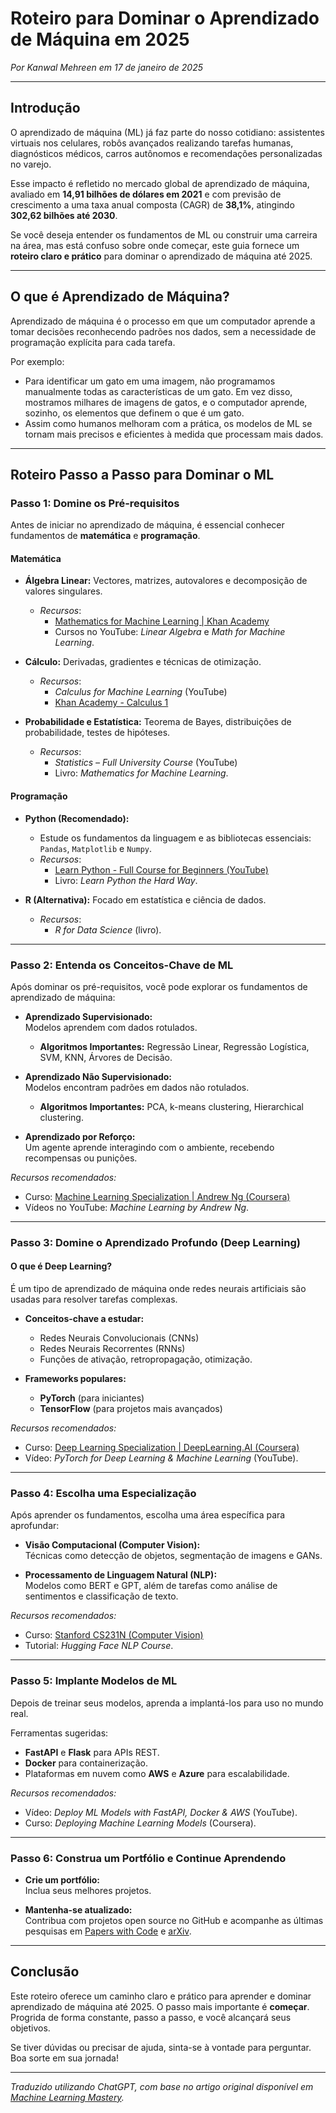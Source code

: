 # **Roteiro para Dominar o Aprendizado de Máquina em 2025**  
*Por Kanwal Mehreen em 17 de janeiro de 2025*  

---

## **Introdução**  

O aprendizado de máquina (ML) já faz parte do nosso cotidiano: assistentes virtuais nos celulares, robôs avançados realizando tarefas humanas, diagnósticos médicos, carros autônomos e recomendações personalizadas no varejo.  

Esse impacto é refletido no mercado global de aprendizado de máquina, avaliado em **14,91 bilhões de dólares em 2021** e com previsão de crescimento a uma taxa anual composta (CAGR) de **38,1%**, atingindo **302,62 bilhões até 2030**.  

Se você deseja entender os fundamentos de ML ou construir uma carreira na área, mas está confuso sobre onde começar, este guia fornece um **roteiro claro e prático** para dominar o aprendizado de máquina até 2025.  

---

## **O que é Aprendizado de Máquina?**  

Aprendizado de máquina é o processo em que um computador aprende a tomar decisões reconhecendo padrões nos dados, sem a necessidade de programação explícita para cada tarefa.  

Por exemplo:  
- Para identificar um gato em uma imagem, não programamos manualmente todas as características de um gato. Em vez disso, mostramos milhares de imagens de gatos, e o computador aprende, sozinho, os elementos que definem o que é um gato.  
- Assim como humanos melhoram com a prática, os modelos de ML se tornam mais precisos e eficientes à medida que processam mais dados.  

---

## **Roteiro Passo a Passo para Dominar o ML**  

### **Passo 1: Domine os Pré-requisitos**  
Antes de iniciar no aprendizado de máquina, é essencial conhecer fundamentos de **matemática** e **programação**.  

#### **Matemática**  
- **Álgebra Linear:** Vectores, matrizes, autovalores e decomposição de valores singulares.  
  - *Recursos*:  
    - [Mathematics for Machine Learning | Khan Academy](https://www.khanacademy.org)  
    - Cursos no YouTube: *Linear Algebra* e *Math for Machine Learning*.  

- **Cálculo:** Derivadas, gradientes e técnicas de otimização.  
  - *Recursos*:  
    - *Calculus for Machine Learning* (YouTube)  
    - [Khan Academy - Calculus 1](https://www.khanacademy.org)  

- **Probabilidade e Estatística:** Teorema de Bayes, distribuições de probabilidade, testes de hipóteses.  
  - *Recursos*:  
    - *Statistics – Full University Course* (YouTube)  
    - Livro: *Mathematics for Machine Learning*.  

#### **Programação**  
- **Python (Recomendado):**  
  - Estude os fundamentos da linguagem e as bibliotecas essenciais: `Pandas`, `Matplotlib` e `Numpy`.  
  - *Recursos*:  
    - [Learn Python - Full Course for Beginners (YouTube)](https://www.youtube.com)  
    - Livro: *Learn Python the Hard Way*.  

- **R (Alternativa):** Focado em estatística e ciência de dados.  
  - *Recursos*:  
    - *R for Data Science* (livro).  

---

### **Passo 2: Entenda os Conceitos-Chave de ML**  
Após dominar os pré-requisitos, você pode explorar os fundamentos de aprendizado de máquina:  

- **Aprendizado Supervisionado:**  
  Modelos aprendem com dados rotulados.  
  - **Algoritmos Importantes:** Regressão Linear, Regressão Logística, SVM, KNN, Árvores de Decisão.  

- **Aprendizado Não Supervisionado:**  
  Modelos encontram padrões em dados não rotulados.  
  - **Algoritmos Importantes:** PCA, k-means clustering, Hierarchical clustering.  

- **Aprendizado por Reforço:**  
  Um agente aprende interagindo com o ambiente, recebendo recompensas ou punições.  

*Recursos recomendados:*  
- Curso: [Machine Learning Specialization | Andrew Ng (Coursera)](https://www.coursera.org)  
- Vídeos no YouTube: *Machine Learning by Andrew Ng*.  

---

### **Passo 3: Domine o Aprendizado Profundo (Deep Learning)**  

#### **O que é Deep Learning?**  
É um tipo de aprendizado de máquina onde redes neurais artificiais são usadas para resolver tarefas complexas.  

- **Conceitos-chave a estudar:**  
  - Redes Neurais Convolucionais (CNNs)  
  - Redes Neurais Recorrentes (RNNs)  
  - Funções de ativação, retropropagação, otimização.  

- **Frameworks populares:**  
  - **PyTorch** (para iniciantes)  
  - **TensorFlow** (para projetos mais avançados)  

*Recursos recomendados:*  
- Curso: [Deep Learning Specialization | DeepLearning.AI (Coursera)](https://www.coursera.org)  
- Vídeo: *PyTorch for Deep Learning & Machine Learning* (YouTube).  

---

### **Passo 4: Escolha uma Especialização**  

Após aprender os fundamentos, escolha uma área específica para aprofundar:  

- **Visão Computacional (Computer Vision):**  
  Técnicas como detecção de objetos, segmentação de imagens e GANs.  

- **Processamento de Linguagem Natural (NLP):**  
  Modelos como BERT e GPT, além de tarefas como análise de sentimentos e classificação de texto.  

*Recursos recomendados:*  
- Curso: [Stanford CS231N (Computer Vision)](http://cs231n.stanford.edu)  
- Tutorial: *Hugging Face NLP Course*.  

---

### **Passo 5: Implante Modelos de ML**  
Depois de treinar seus modelos, aprenda a implantá-los para uso no mundo real.  

Ferramentas sugeridas:  
- **FastAPI** e **Flask** para APIs REST.  
- **Docker** para containerização.  
- Plataformas em nuvem como **AWS** e **Azure** para escalabilidade.  

*Recursos recomendados:*  
- Vídeo: *Deploy ML Models with FastAPI, Docker & AWS* (YouTube).  
- Curso: *Deploying Machine Learning Models* (Coursera).  

---

### **Passo 6: Construa um Portfólio e Continue Aprendendo**  
- **Crie um portfólio:**  
  Inclua seus melhores projetos.  

- **Mantenha-se atualizado:**  
  Contribua com projetos open source no GitHub e acompanhe as últimas pesquisas em [Papers with Code](https://paperswithcode.com) e [arXiv](https://arxiv.org).  

---

## **Conclusão**  
Este roteiro oferece um caminho claro e prático para aprender e dominar aprendizado de máquina até 2025. O passo mais importante é **começar**. Progrida de forma constante, passo a passo, e você alcançará seus objetivos.  

Se tiver dúvidas ou precisar de ajuda, sinta-se à vontade para perguntar. Boa sorte em sua jornada!  

---

*Traduzido utilizando ChatGPT, com base no artigo original disponível em [Machine Learning Mastery](https://machinelearningmastery.com/roadmap-mastering-machine-learning-2025/?ref=dailydev).*  
